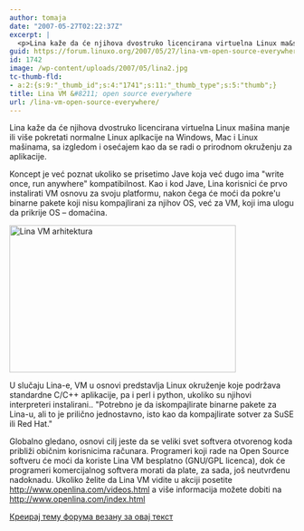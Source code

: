 ```yaml
---
author: tomaja
date: "2007-05-27T02:22:37Z"
excerpt: |
  <p>Lina kaže da će njihova dvostruko licencirana virtuelna Linux ma&scaron;ina manje ili vi&scaron;e pokretati normalne Linux aplkacije na Windows, Mac i Linux ma&scaron;inama, sa izgledom i osećajem kao da se radi o prirodnom okruženju za aplikacije.<br /><br />Koncept je već poznat ukoliko se prisetimo Jave koja već dugo ima &quot;write once, run anywhere&quot; kompatibilnost. Kao i kod Jave, Lina korisnici će prvo instalirati VM osnovu za svoju platformu, nakon čega će moći da pokre&#39;u binarne pakete koji nisu kompajlirani za njihov OS, već za VM, koji ima ulogu da prikrije OS - domaćina.</p><p><img class=" size-full wp-image-1741" src="https://linuxo.org/wp-content/uploads/2007/05/lina2.jpg" alt="Lina VM arhitektura" title="Lina VM arhitektura" width="400" height="260" /><br /><br />U slučaju Lina-e, VM u osnovi predstavlja Linux okruženje koje podržava standardne C/C++ aplikacije, pa i perl i python, ukoliko su njihovi interpreteri instalirani.. &quot;Potrebno je da iskompajlirate binarne pakete za Lina-u, ali to je prilično jednostavno, isto kao da kompajlirate sotver za SuSE ili Red Hat.&quot;<br /><br />Globalno gledano, osnovi cilj jeste da se veliki svet softvera otvorenog koda približi običnim korisnicima računara. Programeri koji rade na Open Source softveru će moći da koriste Lina VM besplatno (GNU/GPL licenca), dok će programeri komercijalnog softvera morati da plate, za sada, jo&scaron; neutvrđenu nadoknadu. Ukoliko želite da Lina VM vidite u akciji posetite <a href="http://www.openlina.com/videos.html" target="_blank" title="LinaVM video klipovi ">http://www.openlina.com/videos.html</a> a vi&scaron;e informacija možete dobiti na <a href="http://www.openlina.com/index.html" target="_blank" title="Lina Home Page">http://www.openlina.com/index.html</a>  </p>
guid: https://forum.linuxo.org/2007/05/27/lina-vm-open-source-everywhere/
id: 1742
image: /wp-content/uploads/2007/05/lina2.jpg
tc-thumb-fld:
- a:2:{s:9:"_thumb_id";s:4:"1741";s:11:"_thumb_type";s:5:"thumb";}
title: Lina VM &#8211; open source everywhere
url: /lina-vm-open-source-everywhere/
---
```

Lina kaže da će njihova dvostruko licencirana virtuelna Linux ma&scaron;ina manje ili vi&scaron;e pokretati normalne Linux aplkacije na Windows, Mac i Linux ma&scaron;inama, sa izgledom i osećajem kao da se radi o prirodnom okruženju za aplikacije.

Koncept je već poznat ukoliko se prisetimo Jave koja već dugo ima "write once, run anywhere" kompatibilnost. Kao i kod Jave, Lina korisnici će prvo instalirati VM osnovu za svoju platformu, nakon čega će moći da pokre'u binarne pakete koji nisu kompajlirani za njihov OS, već za VM, koji ima ulogu da prikrije OS &#8211; domaćina.

<img class=" size-full wp-image-1741" src="https://linuxo.org/wp-content/uploads/2007/05/lina2.jpg" alt="Lina VM arhitektura" title="Lina VM arhitektura" width="400" height="260" srcset="https://linuxo.org/wp-content/uploads/2007/05/lina2.jpg 400w, https://linuxo.org/wp-content/uploads/2007/05/lina2-300x195.jpg 300w" sizes="(max-width: 400px) 100vw, 400px" /> 

U slučaju Lina-e, VM u osnovi predstavlja Linux okruženje koje podržava standardne C/C++ aplikacije, pa i perl i python, ukoliko su njihovi interpreteri instalirani.. "Potrebno je da iskompajlirate binarne pakete za Lina-u, ali to je prilično jednostavno, isto kao da kompajlirate sotver za SuSE ili Red Hat."

Globalno gledano, osnovi cilj jeste da se veliki svet softvera otvorenog koda približi običnim korisnicima računara. Programeri koji rade na Open Source softveru će moći da koriste Lina VM besplatno (GNU/GPL licenca), dok će programeri komercijalnog softvera morati da plate, za sada, jo&scaron; neutvrđenu nadoknadu. Ukoliko želite da Lina VM vidite u akciji posetite <a href="http://www.openlina.com/videos.html" target="_blank" title="LinaVM video klipovi ">http://www.openlina.com/videos.html</a> a vi&scaron;e informacija možete dobiti na <a href="http://www.openlina.com/index.html" target="_blank" title="Lina Home Page">http://www.openlina.com/index.html</a> 

<!--break-->

[Креирај тему форума везану за овај текст](https://linuxo.org/nova-tema-na-forumu/?se_pid=1742)